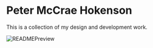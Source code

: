 # Peter McCrae Hokenson

This is a collection of my design and development work.

![READMEPreview](https://user-images.githubusercontent.com/11333770/178775646-bef7cc04-6371-4348-b45f-6d56e3d8b4ea.png)

